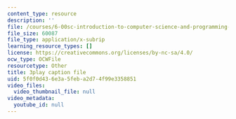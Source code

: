 ```yaml
---
content_type: resource
description: ''
file: /courses/6-00sc-introduction-to-computer-science-and-programming-spring-2011/5f0f0d436e3a5feba2d74f99e3358851_ZFc_utdoexI.vtt
file_size: 60087
file_type: application/x-subrip
learning_resource_types: []
license: https://creativecommons.org/licenses/by-nc-sa/4.0/
ocw_type: OCWFile
resourcetype: Other
title: 3play caption file
uid: 5f0f0d43-6e3a-5feb-a2d7-4f99e3358851
video_files:
  video_thumbnail_file: null
video_metadata:
  youtube_id: null
---
```

